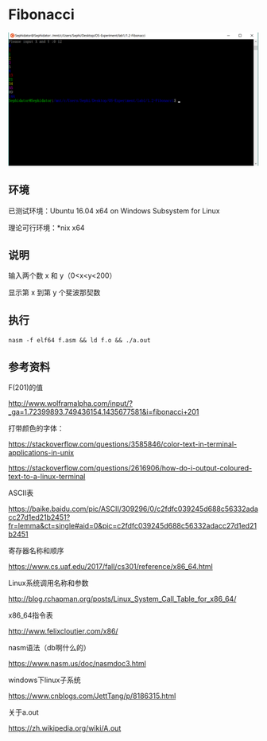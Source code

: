 # Fibonacci

![](./Fibonacci.png)

## 环境

已测试环境：Ubuntu 16.04 x64 on Windows Subsystem for Linux

理论可行环境：*nix x64

## 说明

输入两个数 x 和 y（0<x<y<200）

显示第 x 到第 y 个斐波那契数

##  执行

`nasm -f elf64 f.asm && ld f.o && ./a.out`

## 参考资料

F(201)的值

http://www.wolframalpha.com/input/?_ga=1.72399893.749436154.1435677581&i=fibonacci+201

打带颜色的字体：

https://stackoverflow.com/questions/3585846/color-text-in-terminal-applications-in-unix

https://stackoverflow.com/questions/2616906/how-do-i-output-coloured-text-to-a-linux-terminal

ASCII表

https://baike.baidu.com/pic/ASCII/309296/0/c2fdfc039245d688c56332adacc27d1ed21b2451?fr=lemma&ct=single#aid=0&pic=c2fdfc039245d688c56332adacc27d1ed21b2451

寄存器名称和顺序

https://www.cs.uaf.edu/2017/fall/cs301/reference/x86_64.html

Linux系统调用名称和参数

http://blog.rchapman.org/posts/Linux_System_Call_Table_for_x86_64/

x86_64指令表

http://www.felixcloutier.com/x86/

nasm语法（db啊什么的）

https://www.nasm.us/doc/nasmdoc3.html

windows下linux子系统

https://www.cnblogs.com/JettTang/p/8186315.html

关于a.out

https://zh.wikipedia.org/wiki/A.out